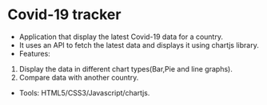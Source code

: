 # Covid-19 tracker
- Application that display the latest Covid-19 data for a country.
- It uses an API to fetch the latest data and displays it using chartjs library. 
- Features: 
1. Display the data in different chart types(Bar,Pie and line graphs).
2. Compare data with another country.
- Tools: HTML5/CSS3/Javascript/chartjs.
